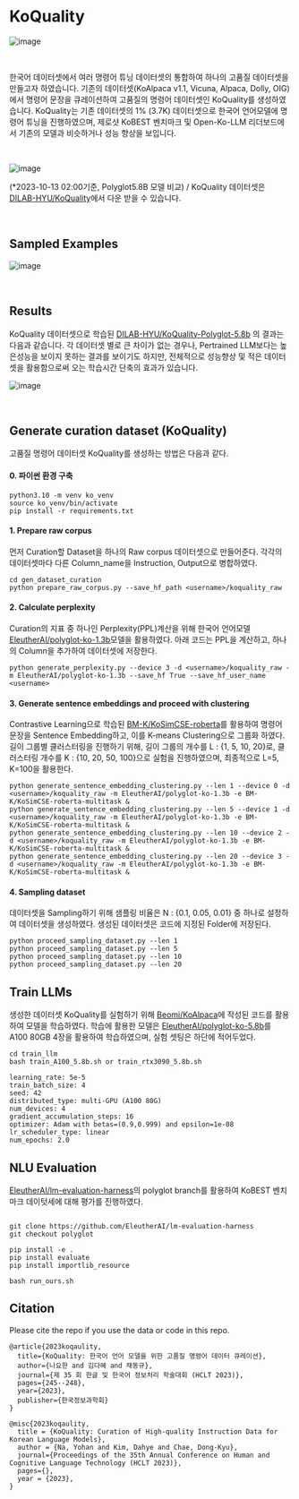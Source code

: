 # KoQuality
![image](https://github.com/nayohan/KoQuality/assets/18652811/93b46fbe-7d73-4ab6-aaf3-2ef47e889462)

<br/>

한국어 데이터셋에서 여러 명령어 튜닝 데이터셋의 통합하여 하나의 고품질 데이터셋을 만들고자 하였습니다. 기존의 데이터셋(KoAlpaca v1.1, Vicuna, Alpaca, Dolly, OIG)에서 명령어 문장을 큐레이션하여 고품질의 명령어 데이터셋인 KoQuality를 생성하였습니다. KoQuality는 기존 데이터셋의 1% (3.7K) 데이터셋으로 한국어 언어모델에 명령어 튜닝을 진행하였으며, 제로샷 KoBEST 벤치마크 및 Open-Ko-LLM 리더보드에서 기존의 모델과 비슷하거나 성능 향상을 보입니다.

<br/>

![image](https://github.com/nayohan/KoQuality/assets/18652811/dc822126-1a58-4d35-aba1-6271b66414ee)

(*2023-10-13 02:00기준, Polyglot5.8B 모델 비교) /
KoQuality 데이터셋은 [DILAB-HYU/KoQuality](https://huggingface.co/datasets/DILAB-HYU/KoQuality)에서  다운 받을 수 있습니다.

<br/>


## Sampled Examples
![image](https://github.com/nayohan/KoQuality/assets/18652811/f7d60417-29fb-42bc-b2dc-b61949f49fd1)

<br/>

## Results
KoQuality 데이터셋으로 학습된 [DILAB-HYU/KoQuality-Polyglot-5.8b](https://huggingface.co/DILAB-HYU/KoQuality-Polyglot-5.8b) 의 결과는 다음과 같습니다. 각 데이터셋 별로 큰 차이가 없는 경우나, Pertrained LLM보다는 높은성능을 보이지 못하는 결과를 보이기도 하지만, 전체적으로 성능향상 및 적은 데이터셋을 활용함으로써 오는 학습시간 단축의 효과가 있습니다.
<br/>

![image](https://github.com/nayohan/KoQuality/assets/18652811/82d6bb6f-f0f6-43ad-ba8d-ffaa4427350e)

<br/>


## Generate curation dataset (KoQuality)
고품질 명령어 데이터셋 KoQuality를 생성하는 방법은 다음과 같다. 
#### 0. 파이썬 환경 구축
```
python3.10 -m venv ko_venv
source ko_venv/bin/activate
pip install -r requirements.txt
```


#### 1. Prepare raw corpus 
먼저 Curation할 Dataset을 하나의 Raw corpus 데이터셋으로 만들어준다. 각각의 데이터셋마다 다른 Column_name을 Instruction, Output으로 병합하였다.
```
cd gen_dataset_curation
python prepare_raw_corpus.py --save_hf_path <username>/koquality_raw
```

#### 2. Calculate perplexity
Curation의 지표 중 하나인 Perplexity(PPL)계산을 위해 한국어 언어모델 [EleutherAI/polyglot-ko-1.3b](https://huggingface.co/EleutherAI/polyglot-ko-1.3b)모델을 활용하였다. 아래 코드는 PPL을 계산하고, 하나의 Column을 추가하여 데이터셋에 저장한다.

```
python generate_perplexity.py --device 3 -d <username>/koquality_raw -m EleutherAI/polyglot-ko-1.3b --save_hf True --save_hf_user_name <username>
```


#### 3. Generate sentence embeddings and proceed with clustering
Contrastive Learning으로 학습된 [BM-K/KoSimCSE-roberta](https://huggingface.co/BM-K/KoSimCSE-roberta-multitask)를 활용하여 명령어 문장을 Sentence Embedding하고, 이를 K-means Clustering으로 그룹화 하였다. 길이 그룹별 클러스터링을 진행하기 위해, 길이 그룹의 개수를 L : {1, 5, 10, 20}로, 클러스터링 개수를 K : {10, 20, 50, 100}으로 실험을 진행하였으며, 최종적으로 L=5, K=100을 활용한다.
```
python generate_sentence_embedding_clustering.py --len 1 --device 0 -d <username>/koquality_raw -m EleutherAI/polyglot-ko-1.3b -e BM-K/KoSimCSE-roberta-multitask &
python generate_sentence_embedding_clustering.py --len 5 --device 1 -d <username>/koquality_raw -m EleutherAI/polyglot-ko-1.3b -e BM-K/KoSimCSE-roberta-multitask & 
python generate_sentence_embedding_clustering.py --len 10 --device 2 -d <username>/koquality_raw -m EleutherAI/polyglot-ko-1.3b -e BM-K/KoSimCSE-roberta-multitask &
python generate_sentence_embedding_clustering.py --len 20 --device 3 -d <username>/koquality_raw -m EleutherAI/polyglot-ko-1.3b -e BM-K/KoSimCSE-roberta-multitask &
```

#### 4. Sampling dataset 
데이터셋을 Sampling하기 위해 샘플링 비율은 N : {0.1, 0.05, 0.01} 중 하나로 설정하여 데이터셋을 생성하였다. 생성된 데이터셋은 코드에 지정된 Folder에 저장된다.
```
python proceed_sampling_dataset.py --len 1
python proceed_sampling_dataset.py --len 5
python proceed_sampling_dataset.py --len 10
python proceed_sampling_dataset.py --len 20
```




## Train LLMs
생성한 데이터셋 KoQuality를 실험하기 위해 [Beomi/KoAlpaca](https://github.com/Beomi/KoAlpaca)에 작성된 코드를 활용하여 모델을 학습하였다. 학습에 활용한 모델은 [EleutherAI/polyglot-ko-5.8b](https://huggingface.co/EleutherAI/polyglot-ko-5.8b)를  A100 80GB 4장을 활용하여 학습하였으며, 실험 셋팅은 하단에 적어두었다.

```
cd train_llm
bash train_A100_5.8b.sh or train_rtx3090_5.8b.sh
```

```
learning_rate: 5e-5
train_batch_size: 4
seed: 42
distributed_type: multi-GPU (A100 80G)
num_devices: 4
gradient_accumulation_steps: 16
optimizer: Adam with betas=(0.9,0.999) and epsilon=1e-08
lr_scheduler_type: linear
num_epochs: 2.0
```


## NLU Evaluation 
[EleutherAI/lm-evaluation-harness](https://github.com/EleutherAI/lm-evaluation-harness)의 polyglot branch를 활용하여 KoBEST 벤치마크 데이텃세에 대해 평가를 진행하였다.
```

git clone https://github.com/EleutherAI/lm-evaluation-harness
git checkout polyglot

pip install -e .
pip install evaluate
pip install importlib_resource

bash run_ours.sh
```

## Citation
Please cite the repo if you use the data or code in this repo.
```
@article{2023koqaulity,
  title={KoQuality: 한국어 언어 모델을 위한 고품질 명령어 데이터 큐레이션},
  author={나요한 and 김다혜 and 채동규},
  journal={제 35 회 한글 및 한국어 정보처리 학술대회 (HCLT 2023)},
  pages={245--248},
  year={2023},
  publisher={한국정보과학회}
}
```
```
@misc{2023koqaulity,
  title = {KoQuality: Curation of High-quality Instruction Data for Korean Language Models},
  author = {Na, Yohan and Kim, Dahye and Chae, Dong-Kyu},
  journal={Proceedings of the 35th Annual Conference on Human and Cognitive Language Technology (HCLT 2023)},
  pages={},
  year = {2023},
}
```
## 
